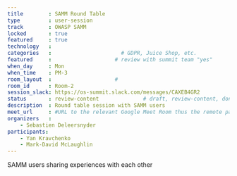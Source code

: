 ```yaml
---
title        : SAMM Round Table
type         : user-session
track        : OWASP SAMM
locked       : true
featured     : true
technology   :
categories   :                      # GDPR, Juice Shop, etc.
featured     :                    # review with summit team "yes"
when_day     : Mon
when_time    : PM-3
room_layout  :                    #
room_id      : Room-2
session_slack: https://os-summit.slack.com/messages/CAXEB4GR2
status       : review-content              # draft, review-content, done
description  : Round table session with SAMM users
meet_url     : #URL to the relevant Google Meet Room thus the remote participants can join a session
organizers   :
    - Sebastien Deleersnyder
participants:
    - Yan Kravchenko
    - Mark-David McLaughlin
---
```


SAMM users sharing experiences with each other
